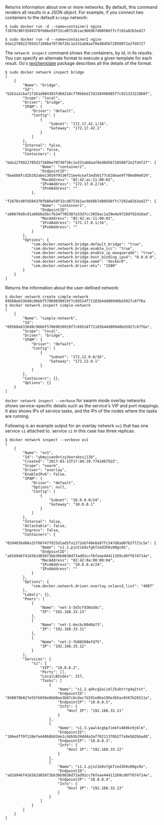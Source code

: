 Returns information about one or more networks. By default, this command renders all results in a JSON object. For example, if you connect two containers to the default `bridge` network:

```console
$ sudo docker run -d --name=container1 nginx
f2870c98fd504370fb86e59f32cd0753b1ac9b69b7d80566ffc7192a82b3ed27

$ sudo docker run -d --name=container2 nginx
bda12f8922785d1f160be70736f26c1e331ab8aaf8ed8d56728508f2e2fd4727
```

The `network inspect` command shows the containers, by id, in its
results. You can specify an alternate format to execute a given
template for each result. Go's
[text/template](https://pkg.go.dev/text/template) package
describes all the details of the format.

```console
$ sudo docker network inspect bridge
[
    {
        "Name": "bridge",
        "Id": "b2b1a2cba717161d984383fd68218cf70bbbd17d328496885f7c921333228b0f",
        "Scope": "local",
        "Driver": "bridge",
        "IPAM": {
            "Driver": "default",
            "Config": [
                {
                    "Subnet": "172.17.42.1/16",
                    "Gateway": "172.17.42.1"
                }
            ]
        },
        "Internal": false,
        "Ingress": false,
        "Containers": {
            "bda12f8922785d1f160be70736f26c1e331ab8aaf8ed8d56728508f2e2fd4727": {
                "Name": "container2",
                "EndpointID": "0aebb8fcd2b282abe1365979536f21ee4ceaf3ed56177c628eae9f706e00e019",
                "MacAddress": "02:42:ac:11:00:02",
                "IPv4Address": "172.17.0.2/16",
                "IPv6Address": ""
            },
            "f2870c98fd504370fb86e59f32cd0753b1ac9b69b7d80566ffc7192a82b3ed27": {
                "Name": "container1",
                "EndpointID": "a00676d9c91a96bbe5bcfb34f705387a33d7cc365bac1a29e4e9728df92d10ad",
                "MacAddress": "02:42:ac:11:00:01",
                "IPv4Address": "172.17.0.1/16",
                "IPv6Address": ""
            }
        },
        "Options": {
            "com.docker.network.bridge.default_bridge": "true",
            "com.docker.network.bridge.enable_icc": "true",
            "com.docker.network.bridge.enable_ip_masquerade": "true",
            "com.docker.network.bridge.host_binding_ipv4": "0.0.0.0",
            "com.docker.network.bridge.name": "docker0",
            "com.docker.network.driver.mtu": "1500"
        }
    }
]
```

Returns the information about the user-defined network:

```console
$ docker network create simple-network
69568e6336d8c96bbf57869030919f7c69524f71183b44d80948bd3927c87f6a
$ docker network inspect simple-network
[
    {
        "Name": "simple-network",
        "Id": "69568e6336d8c96bbf57869030919f7c69524f71183b44d80948bd3927c87f6a",
        "Scope": "local",
        "Driver": "bridge",
        "IPAM": {
            "Driver": "default",
            "Config": [
                {
                    "Subnet": "172.22.0.0/16",
                    "Gateway": "172.22.0.1"
                }
            ]
        },
        "Containers": {},
        "Options": {}
    }
]
```

`docker network inspect --verbose` for swarm mode overlay networks shows service-specific
details such as the service's VIP and port mappings. It also shows IPs of service tasks,
and the IPs of the nodes where the tasks are running.

Following is an example output for an overlay network `ov1` that has one service `s1`
attached to. service `s1` in this case has three replicas.

```console
$ docker network inspect --verbose ov1
[
    {
        "Name": "ov1",
        "Id": "ybmyjvao9vtzy3oorxbssj13b",
        "Created": "2017-03-13T17:04:39.776106792Z",
        "Scope": "swarm",
        "Driver": "overlay",
        "EnableIPv6": false,
        "IPAM": {
            "Driver": "default",
            "Options": null,
            "Config": [
                {
                    "Subnet": "10.0.0.0/24",
                    "Gateway": "10.0.0.1"
                }
            ]
        },
        "Internal": false,
        "Attachable": false,
        "Ingress": false,
        "Containers": {
            "020403bd88a15f60747fd25d1ad5fa1272eb740e8a97fc547d8ad07b2f721c5e": {
                "Name": "s1.1.pjn2ik0sfgkfzed3h0s00gs9o",
                "EndpointID": "ad16946f416562d658f3bb30b9830d73ad91ccf6feae44411269cd0ff674714e",
                "MacAddress": "02:42:0a:00:00:04",
                "IPv4Address": "10.0.0.4/24",
                "IPv6Address": ""
            }
        },
        "Options": {
            "com.docker.network.driver.overlay.vxlanid_list": "4097"
        },
        "Labels": {},
        "Peers": [
            {
                "Name": "net-3-5d3cfd30a58c",
                "IP": "192.168.33.13"
            },
            {
                "Name": "net-1-6ecbc0040a73",
                "IP": "192.168.33.11"
            },
            {
                "Name": "net-2-fb80208efd75",
                "IP": "192.168.33.12"
            }
        ],
        "Services": {
            "s1": {
                "VIP": "10.0.0.2",
                "Ports": [],
                "LocalLBIndex": 257,
                "Tasks": [
                    {
                        "Name": "s1.2.q4hcq2aiiml25ubtrtg4q1txt",
                        "EndpointID": "040879b027e55fb658e8b60ae3b87c6cdac7d291e86a190a3b5ac6567b26511a",
                        "EndpointIP": "10.0.0.5",
                        "Info": {
                            "Host IP": "192.168.33.11"
                        }
                    },
                    {
                        "Name": "s1.3.yawl4cgkp7imkfx469kn9j6lm",
                        "EndpointID": "106edff9f120efe44068b834e1cddb5b39dd4a3af70211378b2f7a9e562bbad8",
                        "EndpointIP": "10.0.0.3",
                        "Info": {
                            "Host IP": "192.168.33.12"
                        }
                    },
                    {
                        "Name": "s1.1.pjn2ik0sfgkfzed3h0s00gs9o",
                        "EndpointID": "ad16946f416562d658f3bb30b9830d73ad91ccf6feae44411269cd0ff674714e",
                        "EndpointIP": "10.0.0.4",
                        "Info": {
                            "Host IP": "192.168.33.13"
                        }
                    }
                ]
            }
        }
    }
]
```
